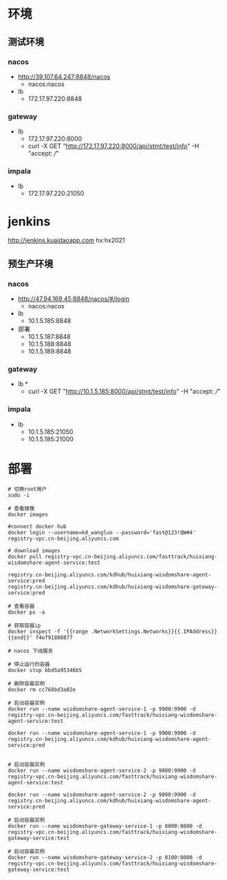 # 环境
## 测试环境
### nacos
* http://39.107.64.247:8848/nacos
    * nacos:nacos
* lb
    * 172.17.97.220:8848
### gateway
* lb
    * 172.17.97.220:8000
    * curl -X GET "http://172.17.97.220:8000/api/stmt/test/info" -H  "accept: */*"
### impala
* lb
    * 172.17.97.220:21050

# jenkins

http://jenkins.kuaidaoapp.com
hx:hx2021

## 预生产环境
### nacos
* http://47.94.169.45:8848/nacos/#/login
    * nacos:nacos
* lb
    * 10.1.5.185:8848
* 部署
    * 10.1.5.187:8848
    * 10.1.5.188:8848
    * 10.1.5.189:8848

### gateway
* lb
    * 
    * curl -X GET "http://10.1.5.185:8000/api/stmt/test/info" -H  "accept: */*"
### impala
* lb
    * 10.1.5.185:21050
    * 10.1.5.185:21000


# 部署
```shell
# 切换root用户
sudo -i

# 查看镜像
docker images

#connect docker hub
docker login --username=kd_wangluo --password='fast@123!QW#4' registry-vpc.cn-beijing.aliyuncs.com

# download images
docker pull registry-vpc.cn-beijing.aliyuncs.com/fasttrack/huixiang-wisdomshare-agent-service:test

registry.cn-beijing.aliyuncs.com/kdhub/huixiang-wisdomshare-agent-service:pred
registry.cn-beijing.aliyuncs.com/kdhub/huixiang-wisdomshare-gateway-service:pred

# 查看容器
docker ps -a

# 获取容器ip 
docker inspect -f '{{range .NetworkSettings.Networks}}{{.IPAddress}}{{end}}' f4ef91888877

# nacos 下线服务

# 停止运行的容器
docker stop bbd5a95346b5

# 删除容器实例
docker rm cc768bd3a02e

# 启动容器实例
docker run --name wisdomshare-agent-service-1 -p 9900:9900 -d registry-vpc.cn-beijing.aliyuncs.com/fasttrack/huixiang-wisdomshare-agent-service:test

docker run --name wisdomshare-agent-service-1 -p 9900:9900 -d registry.cn-beijing.aliyuncs.com/kdhub/huixiang-wisdomshare-agent-service:pred


# 启动容器实例
docker run --name wisdomshare-agent-service-2 -p 9800:9900 -d registry-vpc.cn-beijing.aliyuncs.com/fasttrack/huixiang-wisdomshare-agent-service:test

docker run --name wisdomshare-agent-service-2 -p 9800:9900 -d registry.cn-beijing.aliyuncs.com/kdhub/huixiang-wisdomshare-agent-service:pred

# 启动容器实例
docker run --name wisdomshare-gateway-service-1 -p 8000:8000 -d registry-vpc.cn-beijing.aliyuncs.com/fasttrack/huixiang-wisdomshare-
gateway-service:test

# 启动容器实例
docker run --name wisdomshare-gateway-service-2 -p 8100:8000 -d registry-vpc.cn-beijing.aliyuncs.com/fasttrack/huixiang-wisdomshare-
gateway-service:test

```

